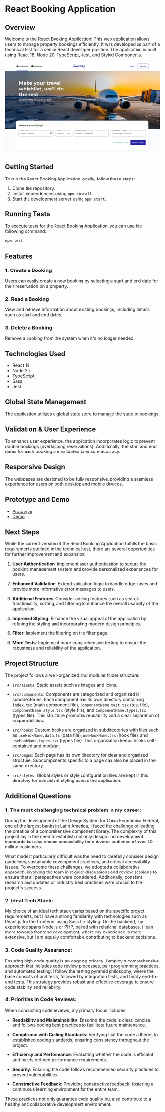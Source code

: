 # React Booking Application

## Overview

Welcome to the React Booking Application! This web application allows users to manage property bookings efficiently. It was developed as part of a technical test for a senior React developer position. The application is built using React 18, Node 20, TypeScript, Jest, and Styled Components.

![Application Preview](docs/home-desktop.png)

## Getting Started

To run the React Booking Application locally, follow these steps:

1. Clone the repository.
2. Install dependencies using `npm install`.
3. Start the development server using `npm start`.

## Running Tests

To execute tests for the React Booking Application, you can use the following command:

```bash
npm test
```

## Features

### 1. Create a Booking

Users can easily create a new booking by selecting a start and end date for their reservation on a property.

### 2. Read a Booking

View and retrieve information about existing bookings, including details such as start and end dates.

### 3. Delete a Booking

Remove a booking from the system when it's no longer needed.

## Technologies Used

- React 18
- Node 20
- TypeScript
- Sass
- Jest

## Global State Management

The application utilizes a global state store to manage the state of bookings.
## Validation & User Experience

To enhance user experience, the application incorporates logic to prevent double bookings (overlapping reservations). Additionally, the start and end dates for each booking are validated to ensure accuracy.

## Responsive Design

The webpages are designed to be fully responsive, providing a seamless experience for users on both desktop and mobile devices.

## Prototype and Demo

- [Prototype](https://www.figma.com/file/bjNprSTqV2YWBYemPHkJAH/Hostfully-Challenge?type=design&node-id=70-1539&mode=design)
- [Demo](https://hostfully-challenge.netlify.app/)

## Next Steps

While the current version of the React Booking Application fulfills the basic requirements outlined in the technical test, there are several opportunities for further improvement and expansion:

1. **User Authentication**: Implement user authentication to secure the booking management system and provide personalized experiences for users.

2. **Enhanced Validation**: Extend validation logic to handle edge cases and provide more informative error messages to users.

3. **Additional Features**: Consider adding features such as search functionality, sorting, and filtering to enhance the overall usability of the application.

4. **Improved Styling**: Enhance the visual appeal of the application by refining the styling and incorporating modern design principles.

6. **Filter**: Implement the filtering on the filter page.

7. **More Tests**: Implement more comprehensive testing to ensure the robustness and reliability of the application.

## Project Structure

The project follows a well-organized and modular folder structure:

- `src/assets`: Static assets such as images and icons.
  
- `src/components`: Components are categorized and organized in subdirectories. Each component has its own directory containing `index.tsx` (main component file), `ComponentName.test.tsx` (test file), `ComponentName.style.tsx` (style file), and `ComponentName.types.tsx` (types file). This structure promotes reusability and a clear separation of responsibilities.

- `src/hooks`: Custom hooks are organized in subdirectories with files such as `useHookName.data.ts` (data file), `useHookName.tsx` (hook file), and `useHookName.types.tsx` (types file). This organization keeps hooks self-contained and modular.

- `src/pages`: Each page has its own directory for clear and organized structure. Subcomponents specific to a page can also be placed in the same directory.

- `src/styles`: Global styles or style configuration files are kept in this directory for consistent styling across the application.

## Additional Questions

### 1. The most challenging technical problem in my career:

During the development of the Design System for Caixa Econômica Federal, one of the largest banks in Latin America, I faced the challenge of leading the creation of a comprehensive component library. The complexity of this project lay in the need to establish not only design and development standards but also ensure accessibility for a diverse audience of over 40 million customers.

What made it particularly difficult was the need to carefully consider design guidelines, sustainable development practices, and critical accessibility issues. To overcome these challenges, we adopted a collaborative approach, involving the team in regular discussions and review sessions to ensure that all perspectives were considered. Additionally, constant research and updates on industry best practices were crucial to the project's success.

### 2. Ideal Tech Stack:

My choice of an ideal tech stack varies based on the specific project requirements, but I have a strong familiarity with technologies such as React.js for the frontend, using Sass for styling. On the backend, my experience spans Node.js or PHP, paired with relational databases. I lean more towards frontend development, where my experience is more extensive, but I am equally comfortable contributing to backend decisions.

### 3. Code Quality Assurance:

Ensuring high code quality is an ongoing priority. I employ a comprehensive approach that includes code review processes, pair programming practices, and automated testing. I follow the testing pyramid philosophy, where the base consists of unit tests, followed by integration tests, and finally end-to-end tests. This strategy provides robust and effective coverage to ensure code stability and reliability.

### 4. Priorities in Code Reviews:

When conducting code reviews, my primary focus includes:

- **Readability and Maintainability**: Ensuring the code is clear, concise, and follows coding best practices to facilitate future maintenance.

- **Compliance with Coding Standards**: Verifying that the code adheres to established coding standards, ensuring consistency throughout the project.

- **Efficiency and Performance**: Evaluating whether the code is efficient and meets defined performance requirements.

- **Security**: Ensuring the code follows recommended security practices to prevent vulnerabilities.

- **Constructive Feedback**: Providing constructive feedback, fostering a continuous learning environment for the entire team.

These practices not only guarantee code quality but also contribute to a healthy and collaborative development environment.
